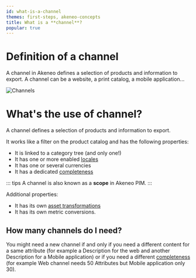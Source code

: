 ```yaml
---
id: what-is-a-channel
themes: first-steps, akeneo-concepts
title: What is a **channel**?
popular: true
---
```


# Definition of a channel
A channel in Akeneo defines a selection of products and information to export. A channel can be a website, a print catalog, a mobile application...

![Channels](../img/Settings_What-is-a-channels.svg)

# What's the use of channel?
A channel defines a selection of products and information to export.

It works like a filter on the product catalog and has the following properties:
- It is linked to a category tree (and only one!)
- It has one or more enabled [locales](articles/what-is-a-locale.html)
- It has one or several currencies
- It has a dedicated [completeness](articles/what-is-the-completeness.html)  

::: tips
A channel is also known as a **scope** in Akeneo PIM.
:::

Additional properties:
- It has its own [asset transformations](articles/assets-transformation.html)
- It has its own metric conversions.

## How many channels do I need?

You might need a new channel if and only if you need a different content for a same attribute (for example a Description for the web and another Description for a Mobile application) or if you need a different [completeness](articles/what-is-the-completeness.html) (for example Web channel needs 50 Attributes but Mobile application only 30).
